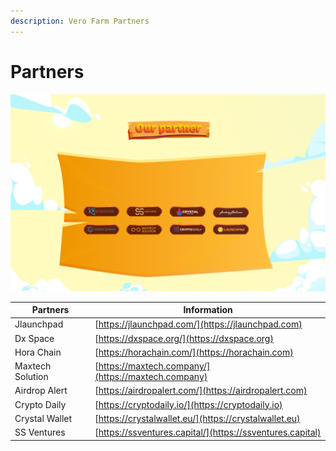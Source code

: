 ```yaml
---
description: Vero Farm Partners
---
```


# Partners

![Partners](../.gitbook/assets/our-partner.png)

| Partners         | Information                                               |
| ---------------- | --------------------------------------------------------- |
| Jlaunchpad       | [https://jlaunchpad.com/](https://jlaunchpad.com)         |
| Dx Space         | [https://dxspace.org/](https://dxspace.org)               |
| Hora Chain       | [https://horachain.com/](https://horachain.com)           |
| Maxtech Solution | [https://maxtech.company/](https://maxtech.company)       |
| Airdrop Alert    | [https://airdropalert.com/](https://airdropalert.com)     |
| Crypto Daily     | [https://cryptodaily.io/](https://cryptodaily.io)         |
| Crystal Wallet   | [https://crystalwallet.eu/](https://crystalwallet.eu)     |
| SS Ventures      | [https://ssventures.capital/](https://ssventures.capital) |
